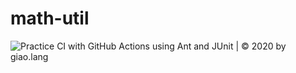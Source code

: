 # math-util
![Practice CI with GitHub Actions using Ant and JUnit | © 2020 by giao.lang](https://github.com/nhanlt1602/math-util/workflows/Practice%20CI%20with%20GitHub%20Actions%20using%20Ant%20and%20JUnit%20%7C%20%C2%A9%202020%20by%20giao.lang/badge.svg)
